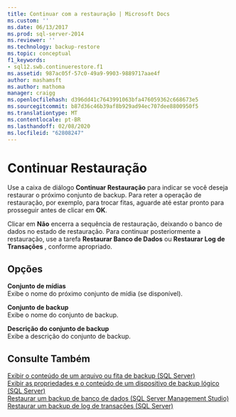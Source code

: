 ```yaml
---
title: Continuar com a restauração | Microsoft Docs
ms.custom: ''
ms.date: 06/13/2017
ms.prod: sql-server-2014
ms.reviewer: ''
ms.technology: backup-restore
ms.topic: conceptual
f1_keywords:
- sql12.swb.continuerestore.f1
ms.assetid: 987ac05f-57c0-49a9-9903-9889717aae4f
author: mashamsft
ms.author: mathoma
manager: craigg
ms.openlocfilehash: d396dd41c7643991063bfa476059362c668673e5
ms.sourcegitcommit: b87d36c46b39af8b929ad94ec707dee8800950f5
ms.translationtype: MT
ms.contentlocale: pt-BR
ms.lasthandoff: 02/08/2020
ms.locfileid: "62808247"
---
```

# <a name="continue-with-restore"></a>Continuar Restauração
  Use a caixa de diálogo **Continuar Restauração** para indicar se você deseja restaurar o próximo conjunto de backup. Para reter a operação de restauração, por exemplo, para trocar fitas, aguarde até estar pronto para prosseguir antes de clicar em **OK**.  
  
 Clicar em **Não** encerra a sequência de restauração, deixando o banco de dados no estado de restauração. Para continuar posteriormente a restauração, use a tarefa **Restaurar Banco de Dados** ou **Restaurar Log de Transações** , conforme apropriado.  
  
## <a name="options"></a>Opções  
 **Conjunto de mídias**  
 Exibe o nome do próximo conjunto de mídia (se disponível).  
  
 **Conjunto de backup**  
 Exibe o nome do conjunto de backup.  
  
 **Descrição do conjunto de backup**  
 Exibe a descrição do conjunto de backup.  
  
## <a name="see-also"></a>Consulte Também  
 [Exibir o conteúdo de um arquivo ou fita de backup &#40;SQL Server&#41;](../relational-databases/backup-restore/view-the-contents-of-a-backup-tape-or-file-sql-server.md)   
 [Exibir as propriedades e o conteúdo de um dispositivo de backup lógico &#40;SQL Server&#41;](../relational-databases/backup-restore/view-the-properties-and-contents-of-a-logical-backup-device-sql-server.md)   
 [Restaurar um backup de banco de dados &#40;SQL Server Management Studio&#41;](../relational-databases/backup-restore/restore-a-database-backup-using-ssms.md)   
 [Restaurar um backup de log de transações &#40;SQL Server&#41;](../relational-databases/backup-restore/restore-a-transaction-log-backup-sql-server.md)  
  
  
